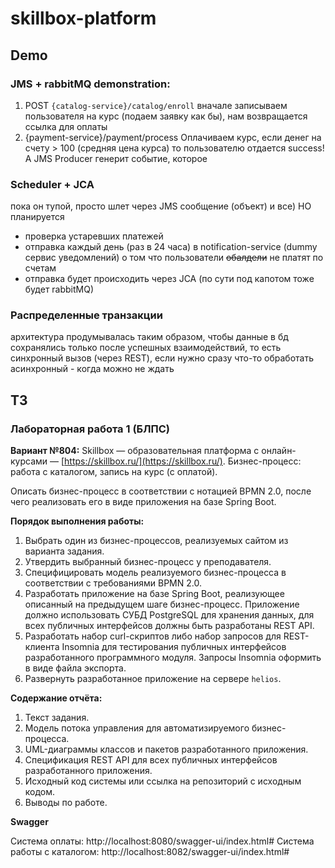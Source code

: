 # skillbox-platform
## Demo

### JMS + rabbitMQ demonstration:
1) POST `{catalog-service}/catalog/enroll` 
    вначале записываем пользователя на курс (подаем заявку как бы), нам возвращается ссылка для оплаты
2) {payment-service}/payment/process
    Оплачиваем курс, если денег на счету > 100 (средняя цена курса) то пользователю отдается success! 
    А JMS Producer генерит событие, которое 

### Scheduler + JCA
пока он тупой, просто шлет через JMS сообщение (объект) и все)
НО планируется
* проверка устаревших платежей
* отправка каждый день (раз в 24 часа) в notification-service (dummy сервис уведомлений) о том что пользователи ~~обалдели~~ не платят по счетам
* отправка будет происходить через JCA (по сути под капотом тоже будет rabbitMQ)

### Распределенные транзакции
архитектура продумывалась таким образом, чтобы данные в бд сохранялись только после успешных взаимодействий, 
то есть синхронный вызов (через REST), если нужно сразу что-то обработать
асинхронный - когда можно не ждать

## ТЗ
### Лабораторная работа 1 (БЛПС)

**Вариант №804:** Skillbox — образовательная платформа с онлайн-курсами — [https://skillbox.ru/](https://skillbox.ru/). Бизнес-процесс: работа с каталогом, запись на курс (с оплатой).

Описать бизнес-процесс в соответствии с нотацией BPMN 2.0, после чего реализовать его в виде приложения на базе Spring Boot.

**Порядок выполнения работы:**

1. Выбрать один из бизнес-процессов, реализуемых сайтом из варианта задания.
2. Утвердить выбранный бизнес-процесс у преподавателя.
3. Специфицировать модель реализуемого бизнес-процесса в соответствии с требованиями BPMN 2.0.
4. Разработать приложение на базе Spring Boot, реализующее описанный на предыдущем шаге бизнес-процесс. Приложение должно использовать СУБД PostgreSQL для хранения данных, для всех публичных интерфейсов должны быть разработаны REST API.
5. Разработать набор curl-скриптов либо набор запросов для REST-клиента Insomnia для тестирования публичных интерфейсов разработанного программного модуля. Запросы Insomnia оформить в виде файла экспорта.
6. Развернуть разработанное приложение на сервере `helios`.

**Содержание отчёта:**

1. Текст задания.
2. Модель потока управления для автоматизируемого бизнес-процесса.
3. UML-диаграммы классов и пакетов разработанного приложения.
4. Спецификация REST API для всех публичных интерфейсов разработанного приложения.
5. Исходный код системы или ссылка на репозиторий с исходным кодом.
6. Выводы по работе.

**Swagger**

Система оплаты: http://localhost:8080/swagger-ui/index.html#
Система работы с каталогом: http://localhost:8082/swagger-ui/index.html#


